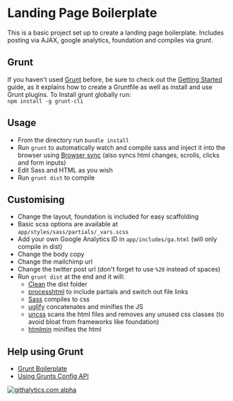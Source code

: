 # Landing Page Boilerplate
This is a basic project set up to create a landing page boilerplate. Includes posting via AJAX, google analytics, foundation and compiles via grunt.

## Grunt
If you haven't used [Grunt](http://gruntjs.com/) before, be sure to check out the [Getting Started](http://gruntjs.com/getting-started) guide, as it explains how to create a Gruntfile as well as install and use Grunt plugins. To Install grunt globally run:  
`npm install -g grunt-cli`

## Usage
- From the directory run `bundle install`
- Run `grunt` to automatically watch and compile sass and inject it into the browser using [Browser sync](https://github.com/shakyShane/grunt-browser-sync) (also syncs html changes, scrolls, clicks and form inputs)
- Edit Sass and HTML as you wish
- Run `grunt dist` to compile

## Customising 
- Change the layout, foundation is included for easy scaffolding
- Basic scss options are available at `app/styles/sass/partials/_vars.scss`
- Add your own Google Analytics ID in `app/includes/ga.html` (will only compile in dist)
- Change the body copy
- Change the mailchimp url
- Change the twitter post url (don't forget to use `%20` instead of spaces)
- Run `grunt dist` at the end and it will:
	- [Clean](https://github.com/gruntjs/grunt-contrib-clean) the dist folder
	- [processhtml](https://github.com/dciccale/grunt-processhtml) to include partials and switch out file links
	- [Sass](https://github.com/gruntjs/grunt-contrib-sass) compiles to css
	- [uglify](https://github.com/gruntjs/grunt-contrib-uglify) concatenates and minifies the JS
	- [uncss](https://github.com/addyosmani/grunt-uncss) scans the html files and removes any unused css classes (to avoid bloat from frameworks like foundation)
	- [htmlmin](https://github.com/gruntjs/grunt-contrib-htmlmin) minifies the html

## Help using Grunt
- [Grunt Boilerplate](http://integralist.co.uk/Grunt-Boilerplate.html)
- [Using Grunts Config API](http://integralist.co.uk/Using-Grunts-Config-API.html)

[![githalytics.com alpha](https://cruel-carlota.pagodabox.com/e48b685268554378ec1d8ee94f449053 "githalytics.com")](http://githalytics.com/mcky/Landing-Page-boilerplate)